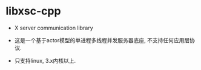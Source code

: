 # libxsc-cpp

* X server communication library

* 这是一个基于actor模型的单进程多线程并发服务器底座, 不支持任何应用层协议.

* 只支持linux, 3.x内核以上.
